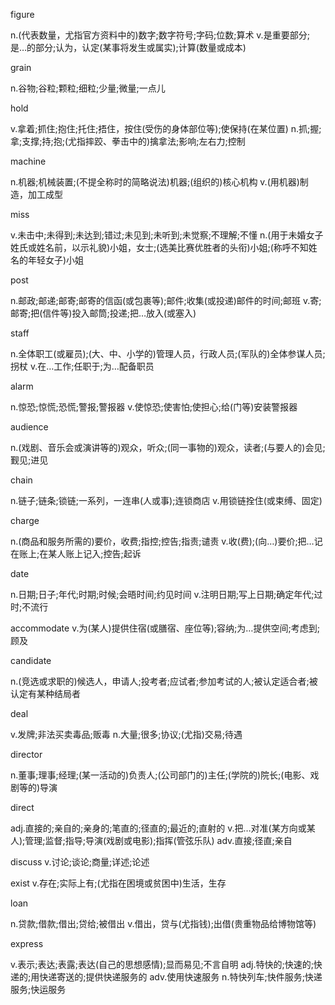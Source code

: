 figure

n.(代表数量，尤指官方资料中的)数字;数字符号;字码;位数;算术
v.是重要部分;是…的部分;认为，认定(某事将发生或属实);计算(数量或成本)

grain

n.谷物;谷粒;颗粒;细粒;少量;微量;一点儿

hold

v.拿着;抓住;抱住;托住;捂住，按住(受伤的身体部位等);使保持(在某位置)
n.抓;握;拿;支撑;持;抱;(尤指摔跤、拳击中的)擒拿法;影响;左右力;控制

machine

n.机器;机械装置;(不提全称时的简略说法)机器;(组织的)核心机构
v.(用机器)制造，加工成型

miss		

v.未击中;未得到;未达到;错过;未见到;未听到;未觉察;不理解;不懂
n.(用于未婚女子姓氏或姓名前，以示礼貌)小姐，女士;(选美比赛优胜者的头衔)小姐;(称呼不知姓名的年轻女子)小姐

post

n.邮政;邮递;邮寄;邮寄的信函(或包裹等);邮件;收集(或投递)邮件的时间;邮班
v.寄;邮寄;把(信件等)投入邮筒;投递;把…放入(或塞入)

staff

n.全体职工(或雇员);(大、中、小学的)管理人员，行政人员;(军队的)全体参谋人员;拐杖
v.在…工作;任职于;为…配备职员

alarm

n.惊恐;惊慌;恐慌;警报;警报器
v.使惊恐;使害怕;使担心;给(门等)安装警报器

audience

n.(戏剧、音乐会或演讲等的)观众，听众;(同一事物的)观众，读者;(与要人的)会见;觐见;进见

chain

n.链子;链条;锁链;一系列，一连串(人或事);连锁商店
v.用锁链拴住(或束缚、固定)

charge

n.(商品和服务所需的)要价，收费;指控;控告;指责;谴责
v.收(费);(向…)要价;把…记在账上;在某人账上记入;控告;起诉

date

n.日期;日子;年代;时期;时候;会晤时间;约见时间
v.注明日期;写上日期;确定年代;过时;不流行

accommodate v.为(某人)提供住宿(或膳宿、座位等);容纳;为…提供空间;考虑到;顾及

candidate

n.(竞选或求职的)候选人，申请人;投考者;应试者;参加考试的人;被认定适合者;被认定有某种结局者

deal

v.发牌;非法买卖毒品;贩毒
n.大量;很多;协议;(尤指)交易;待遇

director

n.董事;理事;经理;(某一活动的)负责人;(公司部门的)主任;(学院的)院长;(电影、戏剧等的)导演

direct

adj.直接的;亲自的;亲身的;笔直的;径直的;最近的;直射的
v.把…对准(某方向或某人);管理;监督;指导;导演(戏剧或电影);指挥(管弦乐队)
adv.直接;径直;亲自

discuss v.讨论;谈论;商量;详述;论述	

exist v.存在;实际上有;(尤指在困境或贫困中)生活，生存

loan

n.贷款;借款;借出;贷给;被借出
v.借出，贷与(尤指钱);出借(贵重物品给博物馆等)

express

v.表示;表达;表露;表达(自己的思想感情);显而易见;不言自明
adj.特快的;快速的;快递的;用快递寄送的;提供快递服务的
adv.使用快速服务
n.特快列车;快件服务;快递服务;快运服务